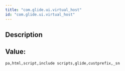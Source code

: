 ```yaml
---
title: "com.glide.ui.virtual_host"
id: "com.glide.ui.virtual_host"
---
```

## Description



## Value: 
```
pa,html,script,include scripts,glide,custprefix,_sn
```